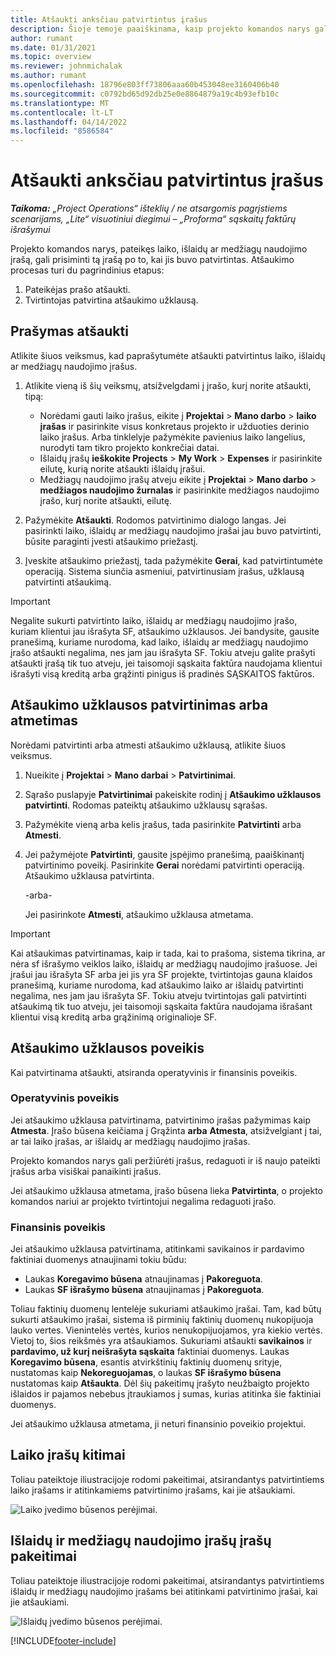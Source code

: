 ```yaml
---
title: Atšaukti anksčiau patvirtintus įrašus
description: Šioje temoje paaiškinama, kaip projekto komandos narys gali prašyti atšaukti anksčiau pateiktus ir patvirtintus laiko, išlaidų ir medžiagų naudojimo įrašus ir kaip projekto vadovas gali patvirtinti arba atmesti atšaukimo užklausas.
author: rumant
ms.date: 01/31/2021
ms.topic: overview
ms.reviewer: johnmichalak
ms.author: rumant
ms.openlocfilehash: 18796e803ff73806aaa60b453048ee3160406b40
ms.sourcegitcommit: c0792bd65d92db25e0e8864879a19c4b93efb10c
ms.translationtype: MT
ms.contentlocale: lt-LT
ms.lasthandoff: 04/14/2022
ms.locfileid: "8586584"
---
```

# <a name="recall-previously-approved-entries"></a>Atšaukti anksčiau patvirtintus įrašus

_**Taikoma:** „Project Operations“ išteklių / ne atsargomis pagrįstiems scenarijams, „Lite“ visuotiniui diegimui – „Proforma“ sąskaitų faktūrų išrašymui_

Projekto komandos narys, pateikęs laiko, išlaidų ar medžiagų naudojimo įrašą, gali prisiminti tą įrašą po to, kai jis buvo patvirtintas. Atšaukimo procesas turi du pagrindinius etapus:

1. Pateikėjas prašo atšaukti.
2. Tvirtintojas patvirtina atšaukimo užklausą.

## <a name="request-a-recall"></a>Prašymas atšaukti

Atlikite šiuos veiksmus, kad paprašytumėte atšaukti patvirtintus laiko, išlaidų ar medžiagų naudojimo įrašus.

1. Atlikite vieną iš šių veiksmų, atsižvelgdami į įrašo, kurį norite atšaukti, tipą:

    - Norėdami gauti laiko įrašus, eikite į **Projektai** \> **Mano darbo** \> **laiko įrašas** ir pasirinkite visus konkretaus projekto ir užduoties derinio laiko įrašus. Arba tinklelyje pažymėkite pavienius laiko langelius, nurodyti tam tikro projekto konkrečiai datai.
    - Išlaidų įrašų **ieškokite Projects** \> **My Work** \> **Expenses** ir pasirinkite eilutę, kurią norite atšaukti išlaidų įrašui.
    - Medžiagų naudojimo įrašų atveju eikite į **Projektai** \> **Mano darbo** \> **medžiagos naudojimo žurnalas** ir pasirinkite medžiagos naudojimo įrašo, kurį norite atšaukti, eilutę.

2. Pažymėkite **Atšaukti**. Rodomos patvirtinimo dialogo langas. Jei pasirinkti laiko, išlaidų ar medžiagų naudojimo įrašai jau buvo patvirtinti, būsite paraginti įvesti atšaukimo priežastį.
3. Įveskite atšaukimo priežastį, tada pažymėkite **Gerai**, kad patvirtintumėte operaciją. Sistema siunčia asmeniui, patvirtinusiam įrašus, užklausą patvirtinti atšaukimą.

> [!IMPORTANT]
> Negalite sukurti patvirtinto laiko, išlaidų ar medžiagų naudojimo įrašo, kuriam klientui jau išrašyta SF, atšaukimo užklausos. Jei bandysite, gausite pranešimą, kuriame nurodoma, kad laiko, išlaidų ar medžiagų naudojimo įrašo atšaukti negalima, nes jam jau išrašyta SF. Tokiu atveju galite prašyti atšaukti įrašą tik tuo atveju, jei taisomoji sąskaita faktūra naudojama klientui išrašyti visą kreditą arba grąžinti pinigus iš pradinės SĄSKAITOS faktūros.

## <a name="approve-or-reject-a-recall-request"></a>Atšaukimo užklausos patvirtinimas arba atmetimas

Norėdami patvirtinti arba atmesti atšaukimo užklausą, atlikite šiuos veiksmus.

1. Nueikite į **Projektai** \> **Mano darbai** \> **Patvirtinimai**.
2. Sąrašo puslapyje **Patvirtinimai** pakeiskite rodinį į **Atšaukimo užklausos patvirtinti**. Rodomas pateiktų atšaukimo užklausų sąrašas.
3. Pažymėkite vieną arba kelis įrašus, tada pasirinkite **Patvirtinti** arba **Atmesti**.
4. Jei pažymėjote **Patvirtinti**, gausite įspėjimo pranešimą, paaiškinantį patvirtinimo poveikį. Pasirinkite **Gerai** norėdami patvirtinti operaciją. Atšaukimo užklausa patvirtinta.

    -arba-

    Jei pasirinkote **Atmesti**, atšaukimo užklausa atmetama.

> [!IMPORTANT]
> Kai atšaukimas patvirtinamas, kaip ir tada, kai to prašoma, sistema tikrina, ar nėra sf išrašymo veiklos laiko, išlaidų ar medžiagų naudojimo įrašuose. Jei įrašui jau išrašyta SF arba jei jis yra SF projekte, tvirtintojas gauna klaidos pranešimą, kuriame nurodoma, kad atšaukimo laiko ar išlaidų patvirtinti negalima, nes jam jau išrašyta SF. Tokiu atveju tvirtintojas gali patvirtinti atšaukimą tik tuo atveju, jei taisomoji sąskaita faktūra naudojama išrašant klientui visą kreditą arba grąžinimą originalioje SF.

## <a name="impact-of-a-recall-request"></a>Atšaukimo užklausos poveikis

Kai patvirtinama atšaukti, atsiranda operatyvinis ir finansinis poveikis.

### <a name="operational-impact"></a>Operatyvinis poveikis

Jei atšaukimo užklausa patvirtinama, patvirtinimo įrašas pažymimas kaip **Atmesta**. Įrašo būsena keičiama į Grąžinta **arba** **Atmesta**, atsižvelgiant į tai, ar tai laiko įrašas, ar išlaidų ar medžiagų naudojimo įrašas.

Projekto komandos narys gali peržiūrėti įrašus, redaguoti ir iš naujo pateikti įrašus arba visiškai panaikinti įrašus.

Jei atšaukimo užklausa atmetama, įrašo būsena lieka **Patvirtinta**, o projekto komandos nariui ar projekto tvirtintojui negalima redaguoti įrašo.

### <a name="financial-impact"></a>Finansinis poveikis

Jei atšaukimo užklausa patvirtinama, atitinkami savikainos ir pardavimo faktiniai duomenys atnaujinami tokiu būdu:

- Laukas **Koregavimo būsena** atnaujinamas į **Pakoreguota**.
- Laukas **SF išrašymo būsena** atnaujinamas į **Pakoreguota**.

Toliau faktinių duomenų lentelėje sukuriami atšaukimo įrašai. Tam, kad būtų sukurti atšaukimo įrašai, sistema iš pirminių faktinių duomenų nukopijuoja lauko vertes. Vienintelės vertės, kurios nenukopijuojamos, yra kiekio vertės. Vietoj to, šios reikšmės yra atšaukiamos. Sukuriami atšaukti **savikainos** ir **pardavimo, už kurį neišrašyta sąskaita** faktiniai duomenys. Laukas **Koregavimo būsena**, esantis atvirkštinių faktinių duomenų srityje, nustatomas kaip **Nekoreguojamas**, o laukas **SF išrašymo būsena** nustatomas kaip **Atšaukta**. Dėl šių pakeitimų įrašyto neužbaigto projekto išlaidos ir pajamos nebebus įtraukiamos į sumas, kurias atitinka šie faktiniai duomenys.

Jei atšaukimo užklausa atmetama, ji neturi finansinio poveikio projektui.

## <a name="changes-to-time-entry-records"></a>Laiko įrašų kitimai

Toliau pateiktoje iliustracijoje rodomi pakeitimai, atsirandantys patvirtintiems laiko įrašams ir atitinkamiems patvirtinimo įrašams, kai jie atšaukiami.

![Laiko įvedimo būsenos perėjimai.](media/TimeEntryStateTransitions.png)

## <a name="changes-to-expense-and-material-usage-entry-records"></a>Išlaidų ir medžiagų naudojimo įrašų įrašų pakeitimai

Toliau pateiktoje iliustracijoje rodomi pakeitimai, atsirandantys patvirtintiems išlaidų ir medžiagų naudojimo įrašams bei atitinkami patvirtinimo įrašai, kai jie atšaukiami.

![Išlaidų įvedimo būsenos perėjimai.](media/ExpenseEntryStateTransitions.png)

[!INCLUDE[footer-include](../includes/footer-banner.md)]
